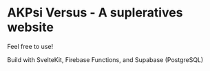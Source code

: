 # AKPsi Versus - A supleratives website

Feel free to use!

Build with SvelteKit, Firebase Functions, and Supabase (PostgreSQL)
